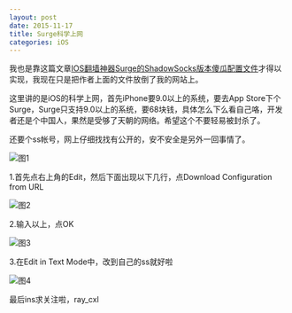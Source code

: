 ```yaml
---
layout: post
date: 2015-11-17
title: Surge科学上网
categories: iOS
---
```


我也是靠这篇文章[IOS翻墙神器Surge的ShadowSocks版本傻瓜配置文件](https://www.lifetyper.com/2015/10/shadowsocks_conf_for_surge_on_ios.html)才得以实现，我现在只是把作者上面的文件放倒了我的网站上。

这里讲的是iOS的科学上网，首先iPhone要9.0以上的系统，要去App Store下个Surge，Surge只支持9.0以上的系统，要68块钱，具体怎么下么看自己咯，开发者还是个中国人，果然是受够了天朝的网络。希望这个不要轻易被封杀了。

还要个ss帐号，网上仔细找找有公开的，安不安全是另外一回事情了。

![图1](http://rayooo.github.io/images/Surge科学上网/IMG_4070.PNG)

1.首先点右上角的Edit，然后下面出现以下几行，点Download Configuration from URL

![图2](http://rayooo.github.io/images/Surge科学上网/IMG_4068.PNG)

2.输入以上，点OK

![图3](http://rayooo.github.io/images/Surge科学上网/IMG_4069.PNG)

3.在Edit in Text Mode中，改到自己的ss就好啦

![图4](http://rayooo.github.io/images/Surge科学上网/IMG_4071.PNG)

最后ins求关注啦，ray_cxl


